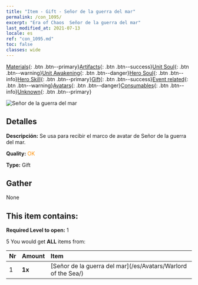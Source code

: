 ```yaml
---
title: "Item - Gift - Señor de la guerra del mar"
permalink: /con_1095/
excerpt: "Era of Chaos  Señor de la guerra del mar"
last_modified_at: 2021-07-13
locale: es
ref: "con_1095.md"
toc: false
classes: wide
---
```

 [Materials](/ItemsES/){: .btn .btn--primary}[Artifacts](/ItemsES/Artifacts/){: .btn .btn--success}[Unit Soul](/ItemsES/UnitSoul/){: .btn .btn--warning}[Unit Awakening](/ItemsES/UnitAwakening/){: .btn .btn--danger}[Hero Soul](/ItemsES/HeroSoul/){: .btn .btn--info}[Hero Skill](/ItemsES/HeroSkill/){: .btn .btn--primary}[Gift](/ItemsES/Gift/){: .btn .btn--success}[Event related](/ItemsES/Events/){: .btn .btn--warning}[Avatars](/ItemsES/Avatars/){: .btn .btn--danger}[Consumables](/ItemsES/Consumables/){: .btn .btn--info}[Unknown](/ItemsES/Unknown/){: .btn .btn--primary}

 ![Señor de la guerra del mar](/images/a/avatarFrame_202.png)

## Detalles
 **Descripción:** Se usa para recibir el marco de avatar de Señor de la guerra del mar.

 **Quality:** <span style="color: #FF8C00">OK</span>

 **Type:** Gift

## Gather

  None

## This item contains:

 **Required Level to open:** 1

 5 You would get **ALL** items  from:

  | Nr | Amount |     Item    |
  |:---|:-------|:------------|
  | 1 |  **1x** | [Señor de la guerra del mar](/es/Avatars/Warlord of the Sea/) |  | 
